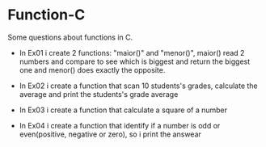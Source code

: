 # Function-C

Some questions about functions in C.


 * In Ex01 i create 2 functions: "maior()" and "menor()", maior() read 2 numbers and compare to see which is biggest and return the biggest one and menor() does exactly the opposite.

 * In Ex02 i create a function that scan 10 students's grades, calculate the average and print the students's grade average

 * In Ex03 i create a function that calculate a square of a number 

 * In Ex04 i create a function that identify if a number is odd or even(positive, negative or zero), so i print the answear
